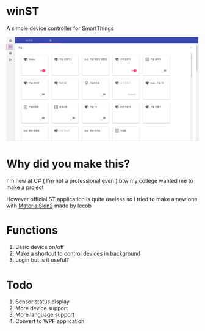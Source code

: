 # winST
A simple device controller for SmartThings


![Sample](https://github.com/jjyn0215/winST/blob/main/sample.png?raw=true)
# Why did you make this?
I'm new at C# ( I'm not a professional even ) btw my college wanted me to make a project

However official ST application is quite useless so I tried to make a new one with
[MaterialSkin2](https://github.com/leocb/MaterialSkin) made by lecob


# Functions
1. Basic device on/off
2. Make a shortcut to control devices in background
3. Login but is it useful?


# Todo
1. Sensor status display
2. More device support
3. More language support
4. Convert to WPF application


